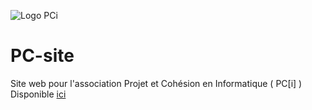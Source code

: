 ![Logo PCi](https://projetcohesion.info/assets/icon.png)

# PC-site
Site web pour l'association Projet et Cohésion en Informatique ( PC[i] )
Disponible [ici](https://projetcohesion.info/)
